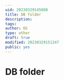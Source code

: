```yaml
---
uid: 20230329145808
title: DB folder
description: 
tags: 
author: OS
type: other
draft: true
modified: 20230329151247
public: yes
---
```


# DB folder